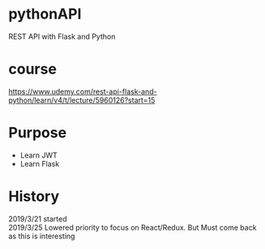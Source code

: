 # pythonAPI
REST API with Flask and Python

# course 
https://www.udemy.com/rest-api-flask-and-python/learn/v4/t/lecture/5960126?start=15

# Purpose
- Learn JWT <br/>
- Learn Flask  <br/>

# History
2019/3/21 started<br/>
2019/3/25 Lowered priority to focus on React/Redux. But Must come back as this is interesting<br/>

